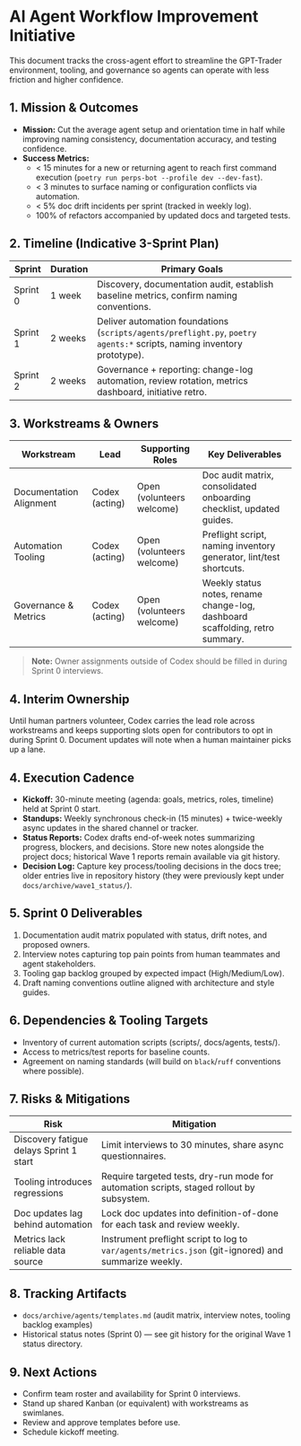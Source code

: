 # AI Agent Workflow Improvement Initiative

This document tracks the cross-agent effort to streamline the GPT-Trader environment, tooling, and governance so agents can operate with less friction and higher confidence.

## 1. Mission & Outcomes
- **Mission:** Cut the average agent setup and orientation time in half while improving naming consistency, documentation accuracy, and testing confidence.
- **Success Metrics:**
  - < 15 minutes for a new or returning agent to reach first command execution (`poetry run perps-bot --profile dev --dev-fast`).
  - < 3 minutes to surface naming or configuration conflicts via automation.
  - < 5% doc drift incidents per sprint (tracked in weekly log).
  - 100% of refactors accompanied by updated docs and targeted tests.

## 2. Timeline (Indicative 3-Sprint Plan)
| Sprint | Duration | Primary Goals |
|--------|----------|---------------|
| Sprint 0 | 1 week | Discovery, documentation audit, establish baseline metrics, confirm naming conventions. |
| Sprint 1 | 2 weeks | Deliver automation foundations (`scripts/agents/preflight.py`, `poetry agents:*` scripts, naming inventory prototype). |
| Sprint 2 | 2 weeks | Governance + reporting: change-log automation, review rotation, metrics dashboard, initiative retro. |

## 3. Workstreams & Owners
| Workstream | Lead | Supporting Roles | Key Deliverables |
|------------|------|------------------|------------------|
| Documentation Alignment | Codex (acting) | Open (volunteers welcome) | Doc audit matrix, consolidated onboarding checklist, updated guides. |
| Automation Tooling | Codex (acting) | Open (volunteers welcome) | Preflight script, naming inventory generator, lint/test shortcuts. |
| Governance & Metrics | Codex (acting) | Open (volunteers welcome) | Weekly status notes, rename change-log, dashboard scaffolding, retro summary. |

> **Note:** Owner assignments outside of Codex should be filled in during Sprint 0 interviews.

## 4. Interim Ownership
Until human partners volunteer, Codex carries the lead role across workstreams and keeps supporting slots open for contributors to opt in during Sprint 0. Document updates will note when a human maintainer picks up a lane.

## 4. Execution Cadence
- **Kickoff:** 30-minute meeting (agenda: goals, metrics, roles, timeline) held at Sprint 0 start.
- **Standups:** Weekly synchronous check-in (15 minutes) + twice-weekly async updates in the shared channel or tracker.
- **Status Reports:** Codex drafts end-of-week notes summarizing progress, blockers, and decisions. Store new notes alongside the project docs; historical Wave 1 reports remain available via git history.
- **Decision Log:** Capture key process/tooling decisions in the docs tree; older entries live in repository history (they were previously kept under `docs/archive/wave1_status/`).

## 5. Sprint 0 Deliverables
1. Documentation audit matrix populated with status, drift notes, and proposed owners.
2. Interview notes capturing top pain points from human teammates and agent stakeholders.
3. Tooling gap backlog grouped by expected impact (High/Medium/Low).
4. Draft naming conventions outline aligned with architecture and style guides.

## 6. Dependencies & Tooling Targets
- Inventory of current automation scripts (scripts/, docs/agents, tests/).
- Access to metrics/test reports for baseline counts.
- Agreement on naming standards (will build on `black`/`ruff` conventions where possible).

## 7. Risks & Mitigations
| Risk | Mitigation |
|------|------------|
| Discovery fatigue delays Sprint 1 start | Limit interviews to 30 minutes, share async questionnaires. |
| Tooling introduces regressions | Require targeted tests, dry-run mode for automation scripts, staged rollout by subsystem. |
| Doc updates lag behind automation | Lock doc updates into definition-of-done for each task and review weekly. |
| Metrics lack reliable data source | Instrument preflight script to log to `var/agents/metrics.json` (git-ignored) and summarize weekly. |

## 8. Tracking Artifacts
- `docs/archive/agents/templates.md` (audit matrix, interview notes, tooling backlog examples)
- Historical status notes (Sprint 0) — see git history for the original Wave 1 status directory.

## 9. Next Actions
- Confirm team roster and availability for Sprint 0 interviews.
- Stand up shared Kanban (or equivalent) with workstreams as swimlanes.
- Review and approve templates before use.
- Schedule kickoff meeting.
